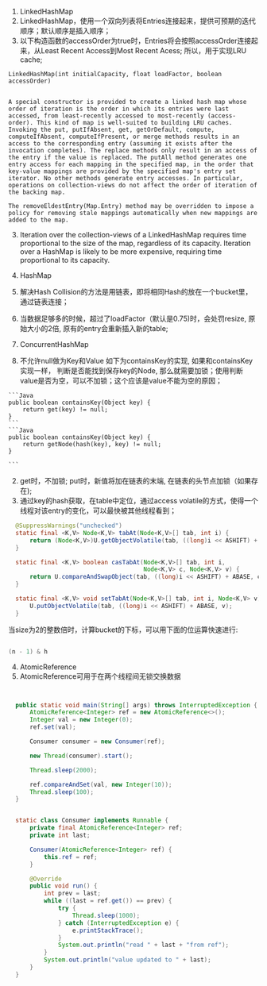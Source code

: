 1. LinkedHashMap
  1. LinkedHashMap，使用一个双向列表将Entries连接起来，提供可预期的迭代顺序；默认顺序是插入顺序；
  2. 以下构造函数的accessOrder为true时，Entries将会按照accessOrder连接起来，从Least Recent Access到Most Recent Acess; 所以，用于实现LRU cache;

  ```
  LinkedHashMap(int initialCapacity, float loadFactor, boolean accessOrder)

  ```

  ```

  A special constructor is provided to create a linked hash map whose order of iteration is the order in which its entries were last accessed, from least-recently accessed to most-recently (access-order). This kind of map is well-suited to building LRU caches. Invoking the put, putIfAbsent, get, getOrDefault, compute, computeIfAbsent, computeIfPresent, or merge methods results in an access to the corresponding entry (assuming it exists after the invocation completes). The replace methods only result in an access of the entry if the value is replaced. The putAll method generates one entry access for each mapping in the specified map, in the order that key-value mappings are provided by the specified map's entry set iterator. No other methods generate entry accesses. In particular, operations on collection-views do not affect the order of iteration of the backing map.

  The removeEldestEntry(Map.Entry) method may be overridden to impose a policy for removing stale mappings automatically when new mappings are added to the map.

  ```

   3. Iteration over the collection-views of a LinkedHashMap requires time proportional to the size of the map, regardless of its capacity. Iteration over a HashMap is likely to be more expensive, requiring time proportional to its capacity.

2. HashMap
  1. 解决Hash Collision的方法是用链表，即将相同Hash的放在一个bucket里，通过链表连接；
  2. 当数据足够多的时候，超过了loadFactor（默认是0.75)时，会处罚resize, 原始大小的2倍, 原有的entry会重新插入新的table;

3. ConcurrentHashMap
  1. 不允许null做为Key和Value
    如下为containsKey的实现, 如果和containsKey实现一样， 判断是否能找到保存key的Node, 那么就需要加锁；使用判断value是否为空，可以不加锁；这个应该是value不能为空的原因；

    ```Java
    public boolean containsKey(Object key) {
        return get(key) != null;
    }
    ```
    ```Java
    public boolean containsKey(Object key) {
        return getNode(hash(key), key) != null;
    }

    ```
  2. get时，不加锁; put时，新值将加在链表的末端, 在链表的头节点加锁（如果存在);
  3. 通过key的hash获取，在table中定位，通过access volatile的方式，使得一个线程对该entry的变化，可以最快被其他线程看到；

  ```Java
    @SuppressWarnings("unchecked")
    static final <K,V> Node<K,V> tabAt(Node<K,V>[] tab, int i) {
        return (Node<K,V>)U.getObjectVolatile(tab, ((long)i << ASHIFT) + ABASE);
    }

    static final <K,V> boolean casTabAt(Node<K,V>[] tab, int i,
                                        Node<K,V> c, Node<K,V> v) {
        return U.compareAndSwapObject(tab, ((long)i << ASHIFT) + ABASE, c, v);
    }

    static final <K,V> void setTabAt(Node<K,V>[] tab, int i, Node<K,V> v) {
        U.putObjectVolatile(tab, ((long)i << ASHIFT) + ABASE, v);
    }

  ```

  当size为2的整数倍时，计算bucket的下标，可以用下面的位运算快速进行:

  ```Java

  (n - 1) & h

  ```

4. AtomicReference
  1. AtomicReference可用于在两个线程间无锁交换数据
  ```Java


    public static void main(String[] args) throws InterruptedException {
        AtomicReference<Integer> ref = new AtomicReference<>();
        Integer val = new Integer(0);
        ref.set(val);

        Consumer consumer = new Consumer(ref);

        new Thread(consumer).start();

        Thread.sleep(2000);

        ref.compareAndSet(val, new Integer(10));
        Thread.sleep(100);
    }


    static class Consumer implements Runnable {
        private final AtomicReference<Integer> ref;
        private int last;

        Consumer(AtomicReference<Integer> ref) {
            this.ref = ref;
        }

        @Override
        public void run() {
            int prev = last;
            while ((last = ref.get()) == prev) {
                try {
                    Thread.sleep(1000);
                } catch (InterruptedException e) {
                    e.printStackTrace();
                }
                System.out.println("read " + last + "from ref");
            }
            System.out.println("value updated to " + last);
        }
    }

  ```
  